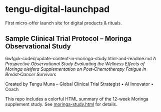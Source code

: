 # tengu-digital-launchpad

First micro-offer launch site for digital products & rituals.

## Sample Clinical Trial Protocol – Moringa Observational Study
6wfgxk-codex/update-content-in-moringa-study.html-and-readme.md
_A Prospective Observational Study Evaluating the Wellness Effects of *Moringa oleifera* Supplementation on Post‑Chemotherapy Fatigue in Breast‑Cancer Survivors_

Created by Tengu Muna – Global Clinical Trial Strategist • AI Innovator • Coach

This repo includes a colorful HTML summary of the 12-week Moringa supplement study. See [moringa-study.html](moringa-study.html) for details.
